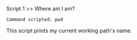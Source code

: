 Script 1 >> Where am I am?
        
	Command scripted: pwd

This script prints my current working path's name.
